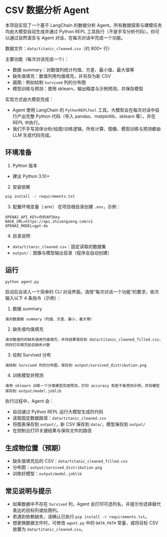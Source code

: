 # CSV 数据分析 Agent

本项目实现了一个基于 LangChain 的数据分析 Agent。所有数据探索与建模任务均由大模型自动生成并通过 Python REPL 工具执行（不是手写分析代码）。你可以通过自然语言与 Agent 对话，在每次对话中完成一个功能。

数据文件：`data/titanic_cleaned.csv`（约 800+ 行）

主要功能（每次对话完成一个）：
- 数据 summary：对数值列统计均值、方差、最小值、最大值等
- 缺失值填充：数值列用均值填充，并另存为新 CSV
- 画图：例如绘制 `Survived` 列的分布图
- 模型训练与预测：使用 sklearn，输出精度与示例预测，并保存模型

实现方式由大模型完成：
- Agent 使用 LangChain 的 `PythonREPLTool` 工具。大模型会在每次对话中自行产出完整 Python 代码（导入 pandas、matplotlib、sklearn 等），并在 REPL 中执行。
- 我们不手写具体分析/绘图/训练逻辑，所有计算、图像、模型训练与预测都由 LLM 生成代码完成。

## 环境准备

1) Python 版本
- 建议 Python 3.10+

2) 安装依赖
```bash
pip install -r requirements.txt
```

3) 配置环境变量（.env）
在项目根目录创建 `.env`，示例：
```
OPENAI_API_KEY=你的APIKey
BASE_URL=https://api.zhizengzeng.com/v1
OPENAI_MODEL=gpt-4o
```

4) 目录说明
- `data/titanic_cleaned.csv`：固定读取的数据集
- `output/`：图像与模型输出目录（程序会自动创建）

## 运行

```shell
python agent.py
```

启动后会进入一个简单的 CLI 对话界面。请按“每次对话一个功能”的要求，依次输入以下 4 条指令（示例）：

1) 数据 summary
```
请对数据做 summary（均值、方差、最小、最大等）
```

2) 缺失值均值填充
```
请对数值列的缺失值用均值填充，并将结果保存到 data/titanic_cleaned_filled.csv，同时打印填充前后缺失计数
```

3) 绘制 Survived 分布
```
请绘制 Survived 列的分布图，保存到 output/survived_distribution.png
```

4) 训练模型并预测
```
请用 sklearn 训练一个分类模型完成预测，打印 accuracy 和若干条预测示例，并将模型保存到 output/model.joblib
```

执行过程中，Agent 会：
- 自动通过 Python REPL 运行大模型生成的代码
- 读取固定数据路径：`data/titanic_cleaned.csv`
- 将图表保存到 `output/`，新 CSV 保存到 `data/`，模型保存到 `output/`
- 在控制台打印关键结果与保存文件的路径

## 生成物位置（预期）
- 缺失值填充后的 CSV：`data/titanic_cleaned_filled.csv`
- 分布图：`output/survived_distribution.png`
- 训练好模型：`output/model.joblib`

## 常见说明与提示
- 如果数据中不存在 `Survived` 列，Agent 会打印可选列名，并提示你选择替代表达的目标列或绘图列。
- 若遇到依赖缺失，请确认已执行 `pip install -r requirements.txt`。
- 想更换数据文件时，可修改 `agent.py` 中的 `DATA_PATH` 常量，或将目标 CSV 放置为 `data/titanic_cleaned.csv`。
